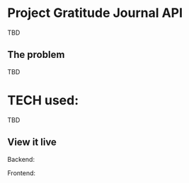 # Project Gratitude Journal API

TBD

## The problem

TBD

# TECH used:

TBD

## View it live

Backend:


Frontend:
